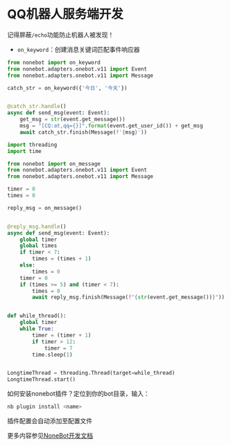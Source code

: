 # QQ机器人服务端开发

记得屏蔽`/echo`功能防止机器人被发现！

* `on_keyword`：创建消息关键词匹配事件响应器

```python
from nonebot import on_keyword
from nonebot.adapters.onebot.v11 import Event
from nonebot.adapters.onebot.v11 import Message

catch_str = on_keyword({'今日', '今天'})


@catch_str.handle()
async def send_msg(event: Event):
    get_msg = str(event.get_message())
    msg = "[CQ:at,qq={}]".format(event.get_user_id()) + get_msg
    await catch_str.finish(Message(f'{msg}'))
```

```python
import threading
import time

from nonebot import on_message
from nonebot.adapters.onebot.v11 import Event
from nonebot.adapters.onebot.v11 import Message

timer = 0
times = 0

reply_msg = on_message()


@reply_msg.handle()
async def send_msg(event: Event):
    global timer
    global times
    if timer < 7:
        times = (times + 1)
    else:
        times = 0
    timer = 0
    if (times >= 5) and (timer < 7):
        times = 0
        await reply_msg.finish(Message(f"{str(event.get_message())}"))


def while_thread():
    global timer
    while True:
        timer = (timer + 1)
        if timer > 12:
            timer = 7
        time.sleep(1)


LongtimeThread = threading.Thread(target=while_thread)
LongtimeThread.start()
```

如何安装nonebot插件？定位到你的bot目录，输入：

```bash
nb plugin install <name>
```

插件配置会自动添加至配置文件

更多内容参见[NoneBot开发文档](https://v2.nonebot.dev)